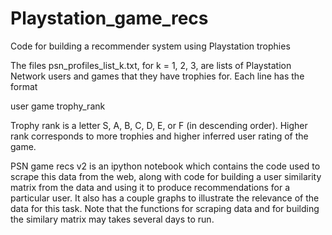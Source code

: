 # Playstation_game_recs
Code for building a recommender system using Playstation trophies

The files psn_profiles_list_k.txt, for k = 1, 2, 3, are lists of Playstation Network users and games that they have trophies for. Each line has the format

user  game  trophy_rank

Trophy rank is a letter S, A, B, C, D, E, or F (in descending order). Higher rank corresponds to more trophies and higher inferred user rating of the game.

PSN game recs v2 is an ipython notebook which contains the code used to scrape this data from the web, along with code for building a user similarity matrix from the data and using it to produce recommendations for a particular user. It also has a couple graphs to illustrate the relevance of the data for this task. Note that the functions for scraping data and for building the similary matrix may takes several days to run.
